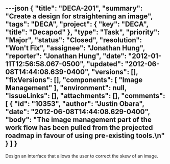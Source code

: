 ---json
{
  "title": "DECA-201",
  "summary": "Create a design for straightening an image",
  "tags": "DECA",
  "project": {
    "key": "DECA",
    "title": "Decapod"
  },
  "type": "Task",
  "priority": "Major",
  "status": "Closed",
  "resolution": "Won't Fix",
  "assignee": "Jonathan Hung",
  "reporter": "Jonathan Hung",
  "date": "2012-01-11T12:56:58.067-0500",
  "updated": "2012-06-08T14:44:08.639-0400",
  "versions": [],
  "fixVersions": [],
  "components": [
    "Image Management"
  ],
  "environment": null,
  "issueLinks": [],
  "attachments": [],
  "comments": [
    {
      "id": "10353",
      "author": "Justin Obara",
      "date": "2012-06-08T14:44:08.629-0400",
      "body": "The image management part of the work flow has been pulled from the projected roadmap in favour of using pre-existing tools.\n"
    }
  ]
}
---
Design an interface that allows the user to correct the skew of an image.

        